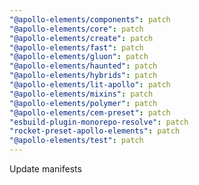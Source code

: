 ```yaml
---
"@apollo-elements/components": patch
"@apollo-elements/core": patch
"@apollo-elements/create": patch
"@apollo-elements/fast": patch
"@apollo-elements/gluon": patch
"@apollo-elements/haunted": patch
"@apollo-elements/hybrids": patch
"@apollo-elements/lit-apollo": patch
"@apollo-elements/mixins": patch
"@apollo-elements/polymer": patch
"@apollo-elements/cem-preset": patch
"esbuild-plugin-monorepo-resolve": patch
"rocket-preset-apollo-elements": patch
"@apollo-elements/test": patch
---
```


Update manifests

